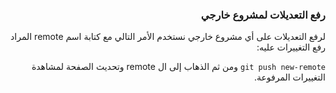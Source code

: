 



### <div dir=rtl> رفع التعديلات لمشروع خارجي<dir>
<div dir=rtl>
لرفع التعديلات على أي مشروع خارجي نستخدم الأمر التالي مع كتابة اسم remote المراد رفع التغييرات عليه:

``
git push new-remote
``
 ومن ثم الذهاب إلى ال remote وتحديث الصفحة لمشاهدة التغييرات المرفوعة.
<div>

